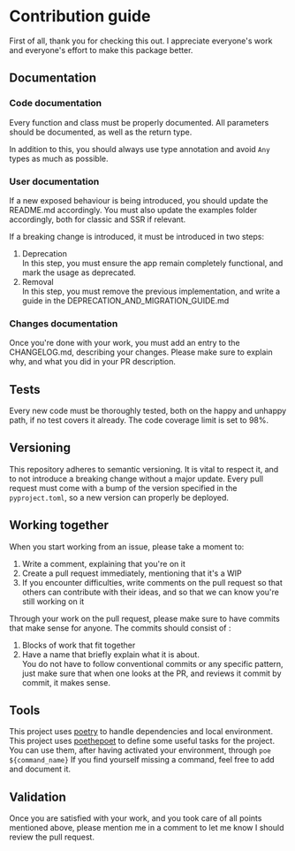 # Contribution guide

First of all, thank you for checking this out.
I appreciate everyone's work and everyone's effort to make this package better.

## Documentation

### Code documentation
Every function and class must be properly documented.
All parameters should be documented, as well as the return type.

In addition to this, you should always use type annotation and 
avoid `Any` types as much as possible.

### User documentation
If a new exposed behaviour is being introduced, you should update the README.md
accordingly.
You must also update the examples folder accordingly, both for classic and SSR if relevant.


If a breaking change is introduced, it must be introduced in two steps:
1. Deprecation  
  In this step, you must ensure the app remain completely functional, and mark the 
  usage as deprecated.
2. Removal  
  In this step, you must remove the previous implementation, and write a guide in the 
  DEPRECATION_AND_MIGRATION_GUIDE.md

### Changes documentation
Once you're done with your work, you must add an entry to the CHANGELOG.md, describing 
your changes.
Please make sure to explain why, and what you did in your PR description.

## Tests

Every new code must be thoroughly tested, both on the happy and unhappy path, 
if no test covers it already.
The code coverage limit is set to 98%.


## Versioning

This repository adheres to semantic versioning. 
It is vital to respect it, and to not introduce a breaking change without a major update.
Every pull request must come with a bump of the version specified in the `pyproject.toml`,
so a new version can properly be deployed.

## Working together

When you start working from an issue, please take a moment to:
1. Write a comment, explaining that you're on it
2. Create a pull request immediately, mentioning that it's a WIP
3. If you encounter difficulties, write comments on the pull request so that
others can contribute with their ideas, and so that we can know you're still working on it

Through your work on the pull request, please make sure to have commits that make sense for anyone.
The commits should consist of :
1. Blocks of work that fit together
2. Have a name that briefly explain what it is about.  
You do not have to follow conventional commits or any specific pattern,
just make sure that when one looks at the PR, and reviews it commit by commit, it makes sense.

## Tools

This project uses [poetry](https://python-poetry.org/docs/) to handle dependencies and local environment.
This project uses [poethepoet](https://poethepoet.natn.io/index.html) to define some useful tasks for the project.
You can use them, after having activated your environment, through `poe ${command_name}`
If you find yourself missing a command, feel free to add and document it.

## Validation

Once you are satisfied with your work, and you took care of all points mentioned above,
please mention me in a comment to let me know I should review the pull request.

